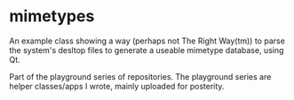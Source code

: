 mimetypes
========

An example class showing a way (perhaps not The Right Way(tm)) to parse the
system's desltop files to generate a useable mimetype database, using Qt.

Part of the playground series of repositories.  The playground series are
helper classes/apps I wrote, mainly uploaded for posterity.
